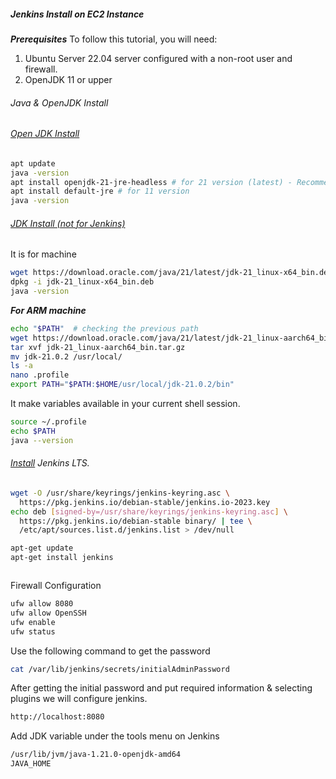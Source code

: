 ##### Jenkins Install on EC2 Instance

***Prerequisites***
To follow this tutorial, you will need:
1. Ubuntu Server 22.04 server configured with a non-root user and firewall.
2. OpenJDK 11 or upper

###### Java & OpenJDK Install
###### [Open JDK Install](https://openjdk.org)

```bash
apt update
java -version
apt install openjdk-21-jre-headless # for 21 version (latest) - Recommended
apt install default-jre # for 11 version
java -version
```

###### [JDK Install (not for Jenkins)](https://www.oracle.com/java/technologies/downloads/)
It is for  machine
```bash
wget https://download.oracle.com/java/21/latest/jdk-21_linux-x64_bin.deb
dpkg -i jdk-21_linux-x64_bin.deb
java -version
```

***For ARM machine*** 

```bash
echo "$PATH"  # checking the previous path
wget https://download.oracle.com/java/21/latest/jdk-21_linux-aarch64_bin.tar.gz
tar xvf jdk-21_linux-aarch64_bin.tar.gz
mv jdk-21.0.2 /usr/local/
ls -a
nano .profile
export PATH="$PATH:$HOME/usr/local/jdk-21.0.2/bin"
```

It make variables available in your current shell session.

```bash
source ~/.profile
echo $PATH
java --version
```

###### [Install](https://www.jenkins.io/doc/book/installing/linux/) Jenkins LTS.
```bash
wget -O /usr/share/keyrings/jenkins-keyring.asc \
  https://pkg.jenkins.io/debian-stable/jenkins.io-2023.key
echo deb [signed-by=/usr/share/keyrings/jenkins-keyring.asc] \
  https://pkg.jenkins.io/debian-stable binary/ | tee \
  /etc/apt/sources.list.d/jenkins.list > /dev/null
```
```bash
apt-get update
apt-get install jenkins
```
```bash

```
Firewall Configuration
```bash
ufw allow 8080
ufw allow OpenSSH
ufw enable
ufw status
```

Use the following command to get the password
```bash
cat /var/lib/jenkins/secrets/initialAdminPassword
```
After getting the initial password and put required information & selecting plugins we will configure jenkins.
```bash
http://localhost:8080
```
Add JDK variable under the tools menu on Jenkins
```bash
/usr/lib/jvm/java-1.21.0-openjdk-amd64
JAVA_HOME
```
